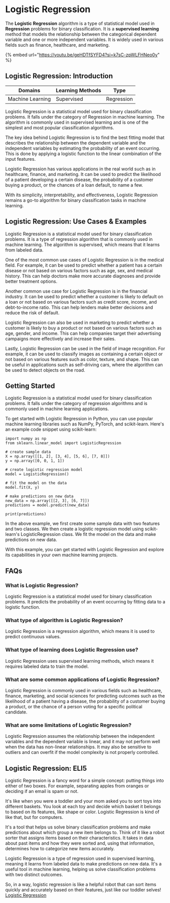 # Logistic Regression

The **Logistic Regression** algorithm is a type of statistical model used in **Regression** problems for binary classification. It is a **supervised learning** method that models the relationship between the categorical dependent variable and one or more independent variables. It is widely used in various fields such as finance, healthcare, and marketing.

{% embed url="https://youtu.be/geHDTfSYFD4?si=k7sC-zpWLFHNeo0y" %}

## Logistic Regression: Introduction

| Domains          | Learning Methods | Type       |
| ---------------- | ---------------- | ---------- |
| Machine Learning | Supervised       | Regression |

Logistic Regression is a statistical model used for binary classification problems. It falls under the category of Regression in machine learning. The algorithm is commonly used in supervised learning and is one of the simplest and most popular classification algorithms.

The key idea behind Logistic Regression is to find the best fitting model that describes the relationship between the dependent variable and the independent variables by estimating the probability of an event occurring. This is done by applying a logistic function to the linear combination of the input features.

Logistic Regression has various applications in the real world such as in healthcare, finance, and marketing. It can be used to predict the likelihood of a patient developing a certain disease, the probability of a customer buying a product, or the chances of a loan default, to name a few.

With its simplicity, interpretability, and effectiveness, Logistic Regression remains a go-to algorithm for binary classification tasks in machine learning.

## Logistic Regression: Use Cases & Examples

Logistic Regression is a statistical model used for binary classification problems. It is a type of regression algorithm that is commonly used in machine learning. The algorithm is supervised, which means that it learns from labeled data.

One of the most common use cases of Logistic Regression is in the medical field. For example, it can be used to predict whether a patient has a certain disease or not based on various factors such as age, sex, and medical history. This can help doctors make more accurate diagnoses and provide better treatment options.

Another common use case for Logistic Regression is in the financial industry. It can be used to predict whether a customer is likely to default on a loan or not based on various factors such as credit score, income, and debt-to-income ratio. This can help lenders make better decisions and reduce the risk of default.

Logistic Regression can also be used in marketing to predict whether a customer is likely to buy a product or not based on various factors such as age, gender, and income. This can help companies target their advertising campaigns more effectively and increase their sales.

Lastly, Logistic Regression can be used in the field of image recognition. For example, it can be used to classify images as containing a certain object or not based on various features such as color, texture, and shape. This can be useful in applications such as self-driving cars, where the algorithm can be used to detect objects on the road.

## Getting Started

Logistic Regression is a statistical model used for binary classification problems. It falls under the category of regression algorithms and is commonly used in machine learning applications.

To get started with Logistic Regression in Python, you can use popular machine learning libraries such as NumPy, PyTorch, and scikit-learn. Here's an example code snippet using scikit-learn:

```
import numpy as np
from sklearn.linear_model import LogisticRegression

# create sample data
X = np.array([[1, 2], [3, 4], [5, 6], [7, 8]])
y = np.array([0, 0, 1, 1])

# create logistic regression model
model = LogisticRegression()

# fit the model on the data
model.fit(X, y)

# make predictions on new data
new_data = np.array([[2, 3], [6, 7]])
predictions = model.predict(new_data)

print(predictions)

```

In the above example, we first create some sample data with two features and two classes. We then create a logistic regression model using scikit-learn's LogisticRegression class. We fit the model on the data and make predictions on new data.

With this example, you can get started with Logistic Regression and explore its capabilities in your own machine learning projects.

## FAQs

### What is Logistic Regression?

Logistic Regression is a statistical model used for binary classification problems. It predicts the probability of an event occurring by fitting data to a logistic function.

### What type of algorithm is Logistic Regression?

Logistic Regression is a regression algorithm, which means it is used to predict continuous values.

### What type of learning does Logistic Regression use?

Logistic Regression uses supervised learning methods, which means it requires labeled data to train the model.

### What are some common applications of Logistic Regression?

Logistic Regression is commonly used in various fields such as healthcare, finance, marketing, and social sciences for predicting outcomes such as the likelihood of a patient having a disease, the probability of a customer buying a product, or the chance of a person voting for a specific political candidate.

### What are some limitations of Logistic Regression?

Logistic Regression assumes the relationship between the independent variables and the dependent variable is linear, and it may not perform well when the data has non-linear relationships. It may also be sensitive to outliers and can overfit if the model complexity is not properly controlled.

## Logistic Regression: ELI5

Logistic Regression is a fancy word for a simple concept: putting things into either of two boxes. For example, separating apples from oranges or deciding if an email is spam or not.

It's like when you were a toddler and your mom asked you to sort toys into different baskets. You look at each toy and decide which basket it belongs to based on its features, like shape or color. Logistic Regression is kind of like that, but for computers.

It's a tool that helps us solve binary classification problems and make predictions about which group a new item belongs to. Think of it like a robot sorter that assigns items based on their characteristics. It takes in data about past items and how they were sorted and, using that information, determines how to categorize new items accurately.

Logistic Regression is a type of regression used in supervised learning, meaning it learns from labeled data to make predictions on new data. It's a useful tool in machine learning, helping us solve classification problems with two distinct outcomes.

So, in a way, logistic regression is like a helpful robot that can sort items quickly and accurately based on their features, just like our toddler selves! [Logistic Regression](https://serp.ai/logistic-regression/)

